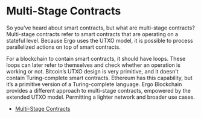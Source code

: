 # Multi-Stage Contracts

So you’ve heard about smart contracts, but what are multi-stage contracts? Multi-stage contracts refer to smart contracts that are operating on a stateful level. Because Ergo uses the UTXO model, it is possible to process parallelized actions on top of smart contracts. 

For a blockchain to contain smart contracts, it should have loops. These loops can later refer to themselves and check whether an operation is working or not. Bitcoin’s UTXO design is very primitive, and it doesn’t contain Turing-complete smart contracts. Ethereum has this capability, but it’s a primitive version of a Turing-complete language. Ergo Blockchain provides a different approach to multi-stage contracts, empowered by the extended UTXO model. Permitting a lighter network and broader use cases.

- [Multi-Stage Contracts](https://ergoplatform.org/en/blog/2021-04-16-multi-stage-contracts/)


